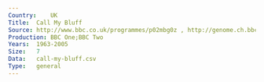 ```yaml
---
Country:	UK
Title:	Call My Bluff
Source:	http://www.bbc.co.uk/programmes/p02mbg0z , http://genome.ch.bbc.co.uk/search/0/20?order=desc&q=Call+my+bluff#search , http://www.imdb.com/title/tt0364153/
Production:	BBC One;BBC Two
Years:	1963-2005
Size:	7
Data:	call-my-bluff.csv
Type:	general
---
```


